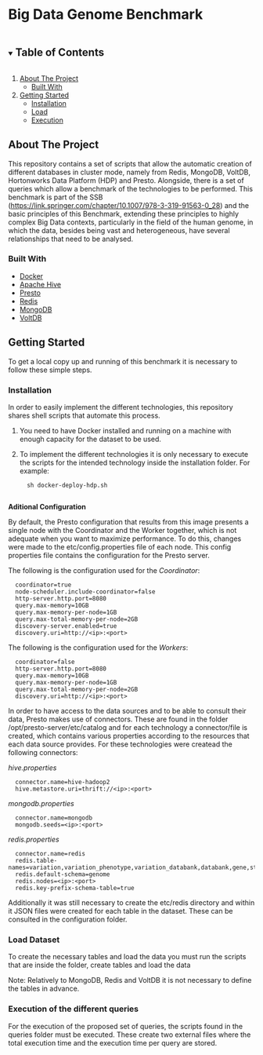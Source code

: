 # Big Data Genome Benchmark

<!-- TABLE OF CONTENTS -->
<details open="open">
  <summary><h2 style="display: inline-block">Table of Contents</h2></summary>
  <ol>
    <li>
      <a href="#about-the-project">About The Project</a>
      <ul>
        <li><a href="#built-with">Built With</a></li>
      </ul>
    </li>
    <li>
      <a href="#Getting Started">Getting Started</a>
      <ul>
        <li><a href="#Installation">Installation</a></li>
        <li><a href="#load-dataset">Load</a></li>
        <li><a href="#Execution-of-the-different-queries">Execution</a></li>
      </ul>
    </li>
  </ol>
</details>

<!-- ABOUT THE PROJECT -->
## About The Project

This repository contains a set of scripts that allow the automatic creation of different databases in cluster mode, namely from Redis, MongoDB, VoltDB, Hortonworks Data Platform (HDP) and Presto. Alongside, there is a set of queries which allow a benchmark of the technologies to be performed. This benchmark is part of the SSB (https://link.springer.com/chapter/10.1007/978-3-319-91563-0_28) and the basic principles of this Benchmark, extending these principles to highly complex Big Data contexts, particularly in the field of the human genome, in which the data, besides being vast and heterogeneous, have several relationships that need to be analysed.

### Built With

* [Docker](https://www.docker.com/)
* [Apache Hive](https://hive.apache.org/)
* [Presto](https://prestodb.io/)
* [Redis](https://redis.io/)
* [MongoDB](https://www.mongodb.com/2)
* [VoltDB](https://www.voltdb.com/)

<!-- GETTING STARTED -->
## Getting Started

To get a local copy up and running of this benchmark it is necessary to follow these simple steps.

### Installation

In order to easily implement the different technologies, this repository shares shell scripts that automate this process.

1. You need to have Docker installed and running on a machine with enough capacity for the dataset to be used.
   
2. To implement the different technologies it is only necessary to execute the scripts for the intended technology inside the installation folder. For example:
    ```
      sh docker-deploy-hdp.sh
      
    ```
__Aditional Configuration__

By default, the Presto configuration that results from this image presents a single node with the Coordinator and the Worker together, which is not adequate when you want to maximize performance. To do this, changes were made to the etc/config.properties file of each node. This config properties file contains the configuration for the Presto server.

The following is the configuration used for the *Coordinator*:
  ```
    coordinator=true
    node-scheduler.include-coordinator=false
    http-server.http.port=8080
    query.max-memory=10GB
    query.max-memory-per-node=1GB
    query.max-total-memory-per-node=2GB
    discovery-server.enabled=true
    discovery.uri=http://<ip>:<port>
  ```
The following is the configuration used for the *Workers*:
  ```
    coordinator=false
    http-server.http.port=8080
    query.max-memory=10GB
    query.max-memory-per-node=1GB
    query.max-total-memory-per-node=2GB
    discovery.uri=http://<ip>:<port>
  ```
  
In order to have access to the data sources and to be able to consult their data, Presto makes use of connectors. These are found in the folder /opt/presto-server/etc/catalog and for each technology a connector/file is created, which contains various properties according to the resources that each data source provides. For these technologies were createad the following connectors:

*hive.properties*
  ```
    connector.name=hive-hadoop2
    hive.metastore.uri=thrift://<ip>:<port>
  ```
*mongodb.properties*
  ```
    connector.name=mongodb
    mongodb.seeds=<ip>:<port>
  ```
*redis.properties*
  ```
    connector.name=redis
    redis.table-names=variation,variation_phenotype,variation_databank,databank,gene,statistical_evidence,date_object
    redis.default-schema=genome
    redis.nodes=<ip>:<port>
    redis.key-prefix-schema-table=true
  ```
Additionally it was still necessary to create the etc/redis directory and within it JSON files were created for each table in the dataset. These can be consulted in the configuration folder.

### Load Dataset

To create the necessary tables and load the data you must run the scripts that are inside the folder, create tables and load the data

Note: Relatively to MongoDB, Redis and VoltDB it is not necessary to define the tables in advance.

### Execution of the different queries 

For the execution of the proposed set of queries, the scripts found in the queries folder must be executed. These create two external files where the total execution time and the execution time per query are stored.
